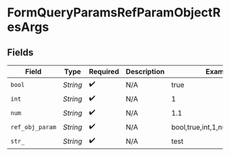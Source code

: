 # FormQueryParamsRefParamObjectResArgs


## Fields

| Field                            | Type                             | Required                         | Description                      | Example                          |
| -------------------------------- | -------------------------------- | -------------------------------- | -------------------------------- | -------------------------------- |
| `bool`                           | *String*                         | :heavy_check_mark:               | N/A                              | true                             |
| `int`                            | *String*                         | :heavy_check_mark:               | N/A                              | 1                                |
| `num`                            | *String*                         | :heavy_check_mark:               | N/A                              | 1.1                              |
| `ref_obj_param`                  | *String*                         | :heavy_check_mark:               | N/A                              | bool,true,int,1,num,1.1,str,test |
| `str_`                           | *String*                         | :heavy_check_mark:               | N/A                              | test                             |